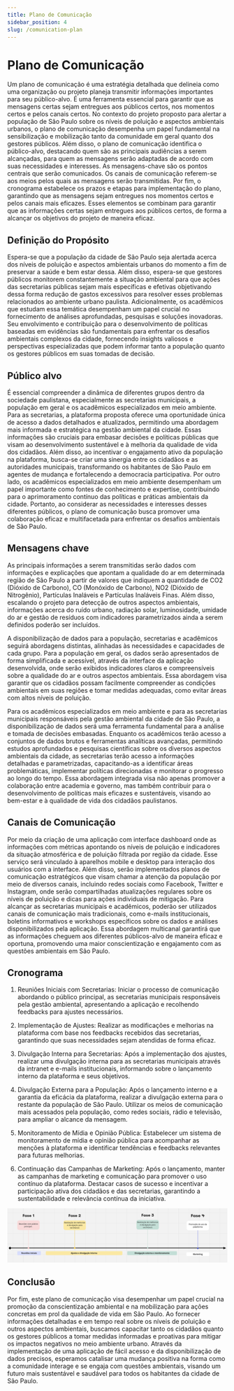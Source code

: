 ```yaml
---
title: Plano de Comunicação
sidebar_position: 4
slug: /comunication-plan
---
```

# Plano de Comunicação

Um plano de comunicação é uma estratégia detalhada que delineia como uma organização ou projeto planeja transmitir informações importantes para seu público-alvo. É uma ferramenta essencial para garantir que as mensagens certas sejam entregues aos públicos certos, nos momentos certos e pelos canais certos. No contexto do projeto proposto para alertar a população de São Paulo sobre os níveis de poluição e aspectos ambientais urbanos, o plano de comunicação desempenha um papel fundamental na sensibilização e mobilização tanto da comunidade em geral quanto dos gestores públicos. Além disso, o plano de comunicação identifica o público-alvo, destacando quem são as principais audiências a serem alcançadas, para quem as mensagens serão adaptadas de acordo com suas necessidades e interesses. As mensagens-chave são os pontos centrais que serão comunicados. Os canais de comunicação referem-se aos meios pelos quais as mensagens serão transmitidas. Por fim, o cronograma estabelece os prazos e etapas para implementação do plano, garantindo que as mensagens sejam entregues nos momentos certos e pelos canais mais eficazes. Esses elementos se combinam para garantir que as informações certas sejam entregues aos públicos certos, de forma a alcançar os objetivos do projeto de maneira eficaz.

## Definição do Propósito

Espera-se que a população da cidade de São Paulo seja alertada acerca dos níveis de poluição e aspectos ambientais urbanos do momento a fim de preservar a saúde e bem estar dessa. Além disso, espera-se que gestores públicos monitorem constantemente a situação ambiental para que ações das secretarias públicas sejam mais específicas e efetivas objetivando dessa forma redução de gastos excessivos para resolver esses problemas relacionados ao ambiente urbano paulista. Adicionalmente, os acadêmicos que estudam essa temática desempenham um papel crucial no fornecimento de análises aprofundadas, pesquisas e soluções inovadoras. Seu envolvimento e contribuição para o desenvolvimento de políticas baseadas em evidências são fundamentais para enfrentar os desafios ambientais complexos da cidade, fornecendo insights valiosos e perspectivas especializadas que podem informar tanto a população quanto os gestores públicos em suas tomadas de decisão.


## Público alvo

É essencial compreender a dinâmica de diferentes grupos dentro da sociedade paulistana, especialmente as secretarias municipais, a população em geral e os acadêmicos especializados em meio ambiente. Para as secretarias, a plataforma proposta oferece uma oportunidade única de acesso a dados detalhados e atualizados, permitindo uma abordagem mais informada e estratégica na gestão ambiental da cidade. Essas informações são cruciais para embasar decisões e políticas públicas que visam ao desenvolvimento sustentável e à melhoria da qualidade de vida dos cidadãos. Além disso, ao incentivar o engajamento ativo da população na plataforma, busca-se criar uma sinergia entre os cidadãos e as autoridades municipais, transformando os habitantes de São Paulo em agentes de mudança e fortalecendo a democracia participativa. Por outro lado, os acadêmicos especializados em meio ambiente desempenham um papel importante como fontes de conhecimento e expertise, contribuindo para o aprimoramento contínuo das políticas e práticas ambientais da cidade. Portanto, ao considerar as necessidades e interesses desses diferentes públicos, o plano de comunicação busca promover uma colaboração eficaz e multifacetada para enfrentar os desafios ambientais de São Paulo.

## Mensagens chave

As principais informações a serem transmitidas serão dados com informações e explicações que apontam a qualidade do ar em determinada região de São Paulo a partir de valores que indiquem a quantidade de CO2 (Dióxido de Carbono), CO (Monóxido de Carbono), NO2 (Dióxido de Nitrogênio), Partículas Inaláveis e Partículas Inaláveis Finas. Além disso, escalando o projeto para detecção de outros aspectos ambientais, informações acerca do ruído urbano, radiação solar, luminosidade, umidade do ar e gestão de resíduos com indicadores parametrizados ainda a serem definidos poderão ser incluídos.

A disponibilização de dados para a população, secretarias e acadêmicos seguirá abordagens distintas, alinhadas às necessidades e capacidades de cada grupo. Para a população em geral, os dados serão apresentados de forma simplificada e acessível, através da interface da aplicação desenvolvida, onde serão exibidos indicadores claros e compreensíveis sobre a qualidade do ar e outros aspectos ambientais. Essa abordagem visa garantir que os cidadãos possam facilmente compreender as condições ambientais em suas regiões e tomar medidas adequadas, como evitar áreas com altos níveis de poluição.

Para os acadêmicos especializados em meio ambiente e para as secretarias municipais responsáveis pela gestão ambiental da cidade de São Paulo, a disponibilização de dados será uma ferramenta fundamental para a análise e tomada de decisões embasadas. Enquanto os acadêmicos terão acesso a conjuntos de dados brutos e ferramentas analíticas avançadas, permitindo estudos aprofundados e pesquisas científicas sobre os diversos aspectos ambientais da cidade, as secretarias terão acesso a informações detalhadas e parametrizadas, capacitando-as a identificar áreas problemáticas, implementar políticas direcionadas e monitorar o progresso ao longo do tempo. Essa abordagem integrada visa não apenas promover a colaboração entre academia e governo, mas também contribuir para o desenvolvimento de políticas mais eficazes e sustentáveis, visando ao bem-estar e à qualidade de vida dos cidadãos paulistanos.

## Canais de Comunicação

Por meio da criação de uma aplicação com interface dashboard onde as informações com métricas apontando os níveis de poluição e indicadores da situação atmosférica e de poluição filtrada por região da cidade. Esse serviço será vinculado à aparelhos mobile e desktop para interação dos usuários com a interface. Além disso, serão implementados planos de comunicação estratégicos que visam chamar a atenção da população por meio de diversos canais, incluindo redes sociais como Facebook, Twitter e Instagram, onde serão compartilhadas atualizações regulares sobre os níveis de poluição e dicas para ações individuais de mitigação. Para alcançar as secretarias municipais e acadêmicos, poderão ser utilizados canais de comunicação mais tradicionais, como e-mails institucionais, boletins informativos e workshops específicos sobre os dados e análises disponibilizados pela aplicação. Essa abordagem multicanal garantirá que as informações cheguem aos diferentes públicos-alvo de maneira eficaz e oportuna, promovendo uma maior conscientização e engajamento com as questões ambientais em São Paulo.

## Cronograma

1. Reuniões Iniciais com Secretarias: Iniciar o processo de comunicação abordando o público principal, as secretarias municipais responsáveis pela gestão ambiental, apresentando a aplicação e recolhendo feedbacks para ajustes necessários.

2. Implementação de Ajustes: Realizar as modificações e melhorias na plataforma com base nos feedbacks recebidos das secretarias, garantindo que suas necessidades sejam atendidas de forma eficaz.

3. Divulgação Interna para Secretarias: Após a implementação dos ajustes, realizar uma divulgação interna para as secretarias municipais através da intranet e e-mails institucionais, informando sobre o lançamento interno da plataforma e seus objetivos.

4. Divulgação Externa para a População: Após o lançamento interno e a garantia da eficácia da plataforma, realizar a divulgação externa para o restante da população de São Paulo. Utilizar os meios de comunicação mais acessados pela população, como redes sociais, rádio e televisão, para ampliar o alcance da mensagem.

5. Monitoramento de Mídia e Opinião Pública: Estabelecer um sistema de monitoramento de mídia e opinião pública para acompanhar as menções à plataforma e identificar tendências e feedbacks relevantes para futuras melhorias.

6. Continuação das Campanhas de Marketing: Após o lançamento, manter as campanhas de marketing e comunicação para promover o uso contínuo da plataforma. Destacar casos de sucesso e incentivar a participação ativa dos cidadãos e das secretarias, garantindo a sustentabilidade e relevância contínua da iniciativa.

![Cronograma](../../../assets/cronograma_pc.png)

## Conclusão

Por fim, este plano de comunicação visa desempenhar um papel crucial na promoção da conscientização ambiental e na mobilização para ações concretas em prol da qualidade de vida em São Paulo. Ao fornecer informações detalhadas e em tempo real sobre os níveis de poluição e outros aspectos ambientais, buscamos capacitar tanto os cidadãos quanto os gestores públicos a tomar medidas informadas e proativas para mitigar os impactos negativos no meio ambiente urbano. Através da implementação de uma aplicação de fácil acesso e da disponibilização de dados precisos, esperamos catalisar uma mudança positiva na forma como a comunidade interage e se engaja com questões ambientais, visando um futuro mais sustentável e saudável para todos os habitantes da cidade de São Paulo.